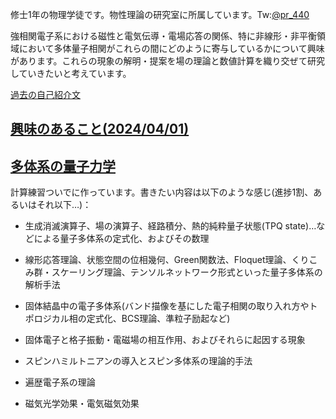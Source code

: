 修士1年の物理学徒です。物性理論の研究室に所属しています。Tw:[@pr_440](http://twitter.com/pr_440)

強相関電子系における磁性と電気伝導・電場応答の関係、特に非線形・非平衡領域において多体量子相関がこれらの間にどのように寄与しているかについて興味があります。これらの現象の解明・提案を場の理論と数値計算を織り交ぜて研究していきたいと考えています。

[過去の自己紹介文](https://pr440.gituhub.io/log.html)

## [興味のあること(2024/04/01)](https://pr440.github.io/interest20240401.html)

## [多体系の量子力学](https://pr440.github.io/manybody-qm/)
計算練習ついでに作っています。書きたい内容は以下のような感じ(進捗1割、あるいはそれ以下…)：

* 生成消滅演算子、場の演算子、経路積分、熱的純粋量子状態(TPQ state)…などによる量子多体系の定式化、およびその数理

* 線形応答理論、状態空間の位相幾何、Green関数法、Floquet理論、くりこみ群・スケーリング理論、テンソルネットワーク形式といった量子多体系の解析手法

* 固体結晶中の電子多体系(バンド描像を基にした電子相関の取り入れ方やトポロジカル相の定式化、BCS理論、準粒子励起など)

* 固体電子と格子振動・電磁場の相互作用、およびそれらに起因する現象

* スピンハミルトニアンの導入とスピン多体系の理論的手法

* 遍歴電子系の理論

* 磁気光学効果・電気磁気効果
